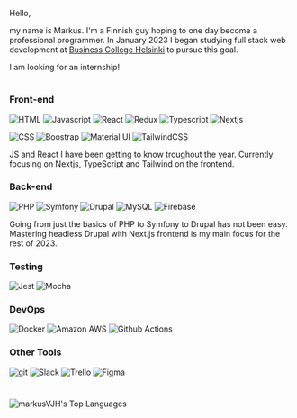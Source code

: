 Hello,

my name is Markus. I'm a Finnish guy hoping to one day become a professional programmer. 
In January 2023 I began studying full stack web development at [Business College Helsinki](https://en.bc.fi/qualifications/full-stack-web-developer-program/) to pursue this goal.

I am looking for an internship!

#

### Front-end
<p>
    <img alt="HTML" src="https://img.shields.io/badge/-HTML5-E34F26?style=flat-square&logo=html5&logoColor=white" />
    <img alt="Javascript"  src="https://img.shields.io/badge/JavaScript-F7DF1E?style=flat-square&logo=javascript&logoColor=black" />
    <img alt="React" src="https://img.shields.io/badge/React-20232A?style=flat-square&logo=react&logoColor=white" />
    <img alt="Redux" src="https://img.shields.io/badge/Redux-593D88?style=flat-square&logo=redux&logoColor=white"  />
    <img alt="Typescript" src="https://img.shields.io/badge/TypeScript-007ACC?style=flat-square&logo=typescript&logoColor=white"  />
    <img alt="Nextjs" src="https://img.shields.io/badge/Next-black?style=flat-square&logo=next.js&logoColor=white"  />
    <img alt="" src=""  />
</p>
<p>
    <img alt="CSS " src="https://img.shields.io/badge/CSS-239120?&style=flat-square&logo=css3&logoColor=white" />
    <img alt="Boostrap" src="https://img.shields.io/badge/Bootstrap-563D7C?style=flat-square&logo=bootstrap&logoColor=white"  />
    <img alt="Material UI" src="https://img.shields.io/badge/Material--UI-0081CB?style=flat-square&logo=material-ui&logoColor=white"  />
    <img alt="TailwindCSS" src="https://img.shields.io/badge/tailwindcss-%2338B2AC.svg?style=flat-square&logo=tailwind-css&logoColor=white"  />
</p>
<p>
    JS and React I have been getting to know troughout the year. Currently focusing on Nextjs, TypeScript and Tailwind on the frontend.
</p>

### Back-end
<p>
  <img alt="PHP" src="https://img.shields.io/badge/PHP-777BB4?style=flat-square&logo=php&logoColor=white" />
  <img alt="Symfony" src="https://img.shields.io/badge/Symfony-000000.svg?style=flat-square&logo=symfony&logoColor=white"  />
  <img alt="Drupal" src="https://img.shields.io/badge/drupal-%230678BE.svg?style=flat-square&logo=drupal&logoColor=white"  />
  <img alt="MySQL" src="https://img.shields.io/badge/MySQL-00000F?style=flat-square-&logo=mysql&logoColor=white"  />
  <img alt="Firebase" src="https://img.shields.io/badge/Firebase-039BE5?style=flat-square&logo=Firebase&logoColor=white"  />
</p>
<p>
  Going from just the basics of PHP to Symfony to Drupal has not been easy. Mastering headless Drupal with Next.js frontend is my main focus for the rest of 2023. 
</p>

### Testing
<p>
  <img alt="Jest" src="https://img.shields.io/badge/Jest-323330?style=flat-square&logo=Jest&logoColor=white"  />
  <img alt="Mocha" src="https://img.shields.io/badge/-mocha-%238D6748?style=flat-square&logo=mocha&logoColor=white"  />
</p>
<p>
  
</p>

### DevOps
<p>
  <img alt="Docker" src="https://img.shields.io/badge/-Docker-46a2f1?style=flat-square&logo=docker&logoColor=white" />
  <img alt="Amazon AWS" src="https://img.shields.io/badge/Amazon_AWS-232F3E?style=flat-square&logo=amazon_aws&logoColor=white"  />
  <img alt="Github Actions" src="https://img.shields.io/badge/GitHub_Actions-2088FF?style=flat-square&logo=github_actions&logoColor=white"  />
  <img alt="" src=""  />
</p>

### Other Tools
<p>
  <img alt="git" src="https://img.shields.io/badge/-Git-F05032?style=flat-square&logo=git&logoColor=white" />
  <img alt="Slack" src="https://img.shields.io/badge/Slack-4A154B?style=flat-square&logo=slack&logoColor=white"  />
  <img alt="Trello" src="https://img.shields.io/badge/Trello-0052CC?style=flat-square&logo=trello&logoColor=white"  />
  <img alt="Figma" src="https://img.shields.io/badge/Figma-F24E1E?style=flat-square&logo=figma&logoColor=white"  />
  <img alt="" src=""  />
</p>

#

![markusVJH's Top Languages](https://github-readme-stats.vercel.app/api/top-langs/?username=markusVJH&theme=dark&show_icons=true&hide_border=true&layout=compact)

